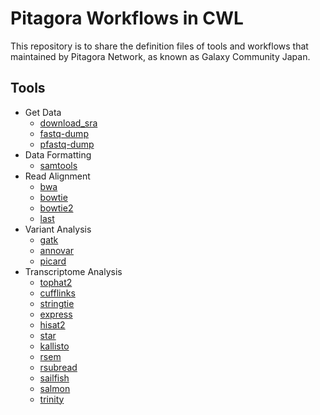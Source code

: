 # Pitagora Workflows in CWL

This repository is to share the definition files of tools and workflows that maintained by Pitagora Network, as known as Galaxy Community Japan.

## Tools

- Get Data
  - [download_sra](tools/download_sra)
  - [fastq-dump](tools/fastq-dump)
  - [pfastq-dump](tools/pfastq-dump)
- Data Formatting
  - [samtools](tools/samtools)
- Read Alignment
  - [bwa](tools/bwa)
  - [bowtie](tools/bowtie)
  - [bowtie2](tools/bowtie2)
  - [last](tools/last)
- Variant Analysis
  - [gatk](tools/gatk)
  - [annovar](tools/annovar)
  - [picard](tools/picard)
- Transcriptome Analysis
  - [tophat2](tools/tophat2)
  - [cufflinks](tools/cufflinks)
  - [stringtie](tools/stringtie)
  - [express](tools/express)
  - [hisat2](tools/hisat2)
  - [star](tools/star)
  - [kallisto](tools/kallisto)
  - [rsem](tools/rsem)
  - [rsubread](tools/rsubread)
  - [sailfish](tools/sailfish)
  - [salmon](tools/salmon)
  - [trinity](tools/trinity)
